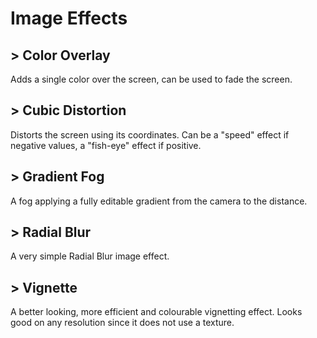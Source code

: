 # Image Effects

##  > Color Overlay
Adds a single color over the screen, can be used to fade the screen.

##  > Cubic Distortion
Distorts the screen using its coordinates. Can be a "speed" effect if negative values, a "fish-eye" effect if positive.

##  > Gradient Fog
A fog applying a fully editable gradient from the camera to the distance.

##  > Radial Blur
A very simple Radial Blur image effect.

##  > Vignette
A better looking, more efficient and colourable vignetting effect. Looks good on any resolution since it does not use a texture.
